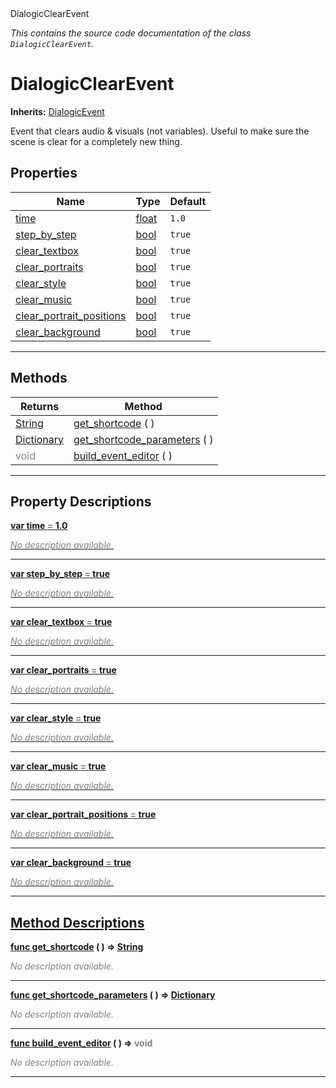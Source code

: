 
<div class="header-banner purple">
<div class="header-label purple">DialogicClearEvent</div>
</div>

*This contains the source code documentation of the class `DialogicClearEvent`.*
        
# DialogicClearEvent
**Inherits:** [DialogicEvent](class_dialogicevent.md)

Event that clears audio & visuals (not variables). Useful to make sure the scene is clear for a completely new thing.
## Properties
Name | Type | Default 
--- | --- | --- 
[<span class="hljs-title">time</span>](#property-time) | [float](https://docs.godotengine.org/en/latest/classes/class_float.html#class-float) |  `1.0` 
[<span class="hljs-title">step_by_step</span>](#property-step_by_step) | [bool](https://docs.godotengine.org/en/latest/classes/class_bool.html#class-bool) |  `true` 
[<span class="hljs-title">clear_textbox</span>](#property-clear_textbox) | [bool](https://docs.godotengine.org/en/latest/classes/class_bool.html#class-bool) |  `true` 
[<span class="hljs-title">clear_portraits</span>](#property-clear_portraits) | [bool](https://docs.godotengine.org/en/latest/classes/class_bool.html#class-bool) |  `true` 
[<span class="hljs-title">clear_style</span>](#property-clear_style) | [bool](https://docs.godotengine.org/en/latest/classes/class_bool.html#class-bool) |  `true` 
[<span class="hljs-title">clear_music</span>](#property-clear_music) | [bool](https://docs.godotengine.org/en/latest/classes/class_bool.html#class-bool) |  `true` 
[<span class="hljs-title">clear_portrait_positions</span>](#property-clear_portrait_positions) | [bool](https://docs.godotengine.org/en/latest/classes/class_bool.html#class-bool) |  `true` 
[<span class="hljs-title">clear_background</span>](#property-clear_background) | [bool](https://docs.godotengine.org/en/latest/classes/class_bool.html#class-bool) |  `true` 
--- 

## Methods
Returns | Method 
--- | --- 
<span class="hljs-attribute">[String](https://docs.godotengine.org/en/latest/classes/class_string.html#class-string)</span> | [<span class="hljs-title">get_shortcode</span>](#method-get_shortcode) ( ) 
<span class="hljs-attribute">[Dictionary](https://docs.godotengine.org/en/latest/classes/class_dictionary.html#class-dictionary)</span> | [<span class="hljs-title">get_shortcode_parameters</span>](#method-get_shortcode_parameters) ( ) 
<span style = "color: gray">void</span> | [<span class="hljs-title">build_event_editor</span>](#method-build_event_editor) ( ) 
--- 
## Property Descriptions



<a class="header" id="property-time" href="#property-time">**<span class="hljs-attribute">var</span> <span class="hljs-title">time</span> <span style = "color: gray"> = </span> 1.0** 



 <span style = "color: gray">*No description available.*</span> 

---



<a class="header" id="property-step_by_step" href="#property-step_by_step">**<span class="hljs-attribute">var</span> <span class="hljs-title">step_by_step</span> <span style = "color: gray"> = </span> true** 



 <span style = "color: gray">*No description available.*</span> 

---



<a class="header" id="property-clear_textbox" href="#property-clear_textbox">**<span class="hljs-attribute">var</span> <span class="hljs-title">clear_textbox</span> <span style = "color: gray"> = </span> true** 



 <span style = "color: gray">*No description available.*</span> 

---



<a class="header" id="property-clear_portraits" href="#property-clear_portraits">**<span class="hljs-attribute">var</span> <span class="hljs-title">clear_portraits</span> <span style = "color: gray"> = </span> true** 



 <span style = "color: gray">*No description available.*</span> 

---



<a class="header" id="property-clear_style" href="#property-clear_style">**<span class="hljs-attribute">var</span> <span class="hljs-title">clear_style</span> <span style = "color: gray"> = </span> true** 



 <span style = "color: gray">*No description available.*</span> 

---



<a class="header" id="property-clear_music" href="#property-clear_music">**<span class="hljs-attribute">var</span> <span class="hljs-title">clear_music</span> <span style = "color: gray"> = </span> true** 



 <span style = "color: gray">*No description available.*</span> 

---



<a class="header" id="property-clear_portrait_positions" href="#property-clear_portrait_positions">**<span class="hljs-attribute">var</span> <span class="hljs-title">clear_portrait_positions</span> <span style = "color: gray"> = </span> true** 



 <span style = "color: gray">*No description available.*</span> 

---



<a class="header" id="property-clear_background" href="#property-clear_background">**<span class="hljs-attribute">var</span> <span class="hljs-title">clear_background</span> <span style = "color: gray"> = </span> true** 



 <span style = "color: gray">*No description available.*</span> 

---

## Method Descriptions



<a class="header" id="method-get_shortcode" href="#method-get_shortcode">**<span class="hljs-attribute">func</span> [<span class="hljs-title">get_shortcode</span>](#method-get_shortcode) ( )</a>  ⇒ <span class="hljs-attribute">[String](https://docs.godotengine.org/en/latest/classes/class_string.html#class-string)</span>** 



 <span style = "color: gray">*No description available.*</span> 

---



<a class="header" id="method-get_shortcode_parameters" href="#method-get_shortcode_parameters">**<span class="hljs-attribute">func</span> [<span class="hljs-title">get_shortcode_parameters</span>](#method-get_shortcode_parameters) ( )</a>  ⇒ <span class="hljs-attribute">[Dictionary](https://docs.godotengine.org/en/latest/classes/class_dictionary.html#class-dictionary)</span>** 



 <span style = "color: gray">*No description available.*</span> 

---



<a class="header" id="method-build_event_editor" href="#method-build_event_editor">**<span class="hljs-attribute">func</span> [<span class="hljs-title">build_event_editor</span>](#method-build_event_editor) ( )</a>  ⇒ <span style = "color: gray">void</span>** 



 <span style = "color: gray">*No description available.*</span> 

---

